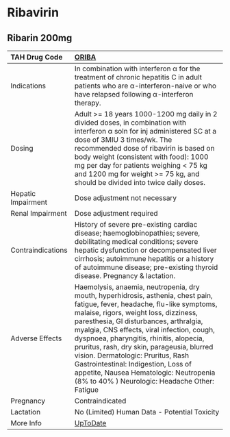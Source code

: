 # Ribavirin

## Ribarin 200mg

| TAH Drug Code      | [ORIBA](https://www.tahsda.org.tw/drugs/hissearch.php?drug_code=ORIBA)                                                                                                                                                                                                                                                                                                                                                                                                                                                          |
|:-------------------|:--------------------------------------------------------------------------------------------------------------------------------------------------------------------------------------------------------------------------------------------------------------------------------------------------------------------------------------------------------------------------------------------------------------------------------------------------------------------------------------------------------------------------------|
| Indications        | In combination with interferon α for the treatment of chronic hepatitis C in adult patients who are α-interferon-naive or who have relapsed following α-interferon therapy.                                                                                                                                                                                                                                                                                                                                                     |
| Dosing             | Adult >= 18 years 1000-1200 mg daily in 2 divided doses, in combination with interferon α soln for inj administered SC at a dose of 3MIU 3 times/wk. The recommended dose of ribavirin is based on body weight (consistent with food): 1000 mg per day for patients weighing < 75 kg and 1200 mg for weight >= 75 kg, and should be divided into twice daily doses.                                                                                                                                                             |
| Hepatic Impairment | Dose adjustment not necessary                                                                                                                                                                                                                                                                                                                                                                                                                                                                                                   |
| Renal Impairment   | Dose adjustment required                                                                                                                                                                                                                                                                                                                                                                                                                                                                                                        |
| Contraindications  | History of severe pre-existing cardiac disease; haemoglobinopathies; severe, debilitating medical conditions; severe hepatic dysfunction or decompensated liver cirrhosis; autoimmune hepatitis or a history of autoimmune disease; pre-existing thyroid disease. Pregnancy & lactation.                                                                                                                                                                                                                                        |
| Adverse Effects    | Haemolysis, anaemia, neutropenia, dry mouth, hyperhidrosis, asthenia, chest pain, fatigue, fever, headache, flu-like symptoms, malaise, rigors, weight loss, dizziness, paresthesia, GI disturbances, arthralgia, myalgia, CNS effects, viral infection, cough, dyspnoea, pharyngitis, rhinitis, alopecia, pruritus, rash, dry skin, parageusia, blurred vision. Dermatologic: Pruritus, Rash Gastrointestinal: Indigestion, Loss of appetite, Nausea Hematologic: Neutropenia (8% to 40% ) Neurologic: Headache Other: Fatigue |
| Pregnancy          | Contraindicated                                                                                                                                                                                                                                                                                                                                                                                                                                                                                                                 |
| Lactation          | No (Limited) Human Data - Potential Toxicity                                                                                                                                                                                                                                                                                                                                                                                                                                                                                    |
| More Info          | [UpToDate](https://www.uptodate.com/contents/ribavirin-drug-information)                                                                                                                                                                                                                                                                                                                                                                                                                                                        |

